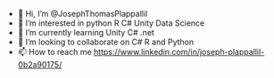 - 👋 Hi, I’m @JosephThomasPlappallil
- 👀 I’m interested in python R C# Unity Data Science
- 🌱 I’m currently learning Unity C# .net 
- 💞️ I’m looking to collaborate on C# R and Python
- 📫 How to reach me https://www.linkedin.com/in/joseph-plappallil-0b2a90175/

<!---
JosephThomasPlappallil/JosephThomasPlappallil is a ✨ special ✨ repository because its `README.md` (this file) appears on your GitHub profile.
You can click the Preview link to take a look at your changes.
--->

